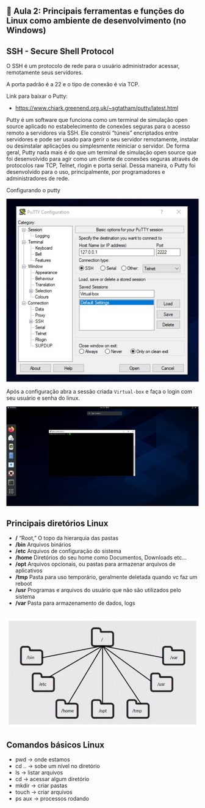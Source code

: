 ## 📌 Aula 2: Principais ferramentas e funções do Linux como ambiente de desenvolvimento (no Windows)

## SSH - Secure Shell Protocol
O SSH é um protocolo de rede para o usuário administrador acessar,
remotamente seus servidores.

A porta padrão é a 22 e o tipo de conexão é via TCP.

Link para baixar o Putty:
- https://www.chiark.greenend.org.uk/~sgtatham/putty/latest.html

Putty é um software que funciona como um terminal de simulação open source aplicado no estabelecimento de conexões seguras para o acesso remoto a servidores via SSH. Ele constrói “túneis” encriptados entre servidores e pode ser usado para gerir o seu servidor remotamente, instalar ou desinstalar aplicações ou simplesmente reiniciar o servidor. De forma geral, Putty nada mais é do que um terminal de simulação open source que foi desenvolvido para agir como um cliente de conexões seguras através de protocolos raw TCP, Telnet, rlogin e porta serial. Dessa maneira, o Putty foi desenvolvido para o uso, principalmente, por programadores e administradores de rede.

Configurando o putty

<img src="./assets/img-03.jpg">

Após a configuração abra a sessão criada ``Virtual-box`` e faça o login com seu usuário e senha do linux.

<img src="./assets/img-04.jpg">

<br>

## Principais diretórios Linux
- **/** “Root,” O topo da hierarquia das pastas
- **/bin** Arquivos binários
- **/etc** Arquivos de configuração do sistema
- **/home** Diretórios do seu home como Documentos, Downloads etc...
- **/opt** Arquivos opcionais, ou pastas para armazenar arquivos de aplicativos
- **/tmp** Pasta para uso temporário, geralmente deletada quando vc faz um reboot
- **/usr** Programas e arquivos do usuário que não são utilizados pelo sistema
- **/var** Pasta para armazenamento de dados, logs

<br>

<img src="./assets/img-05.jpg">

## Comandos básicos Linux
- pwd -> onde estamos
- cd .. -> sobe um nível no diretório
- ls -> listar arquivos
- cd -> acessar algum diretório
- mkdir -> criar pastas
- touch -> criar arquivos
- ps aux -> processos rodando